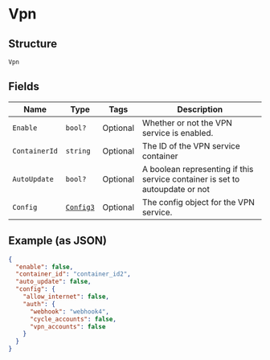 
# Vpn

## Structure

`Vpn`

## Fields

| Name | Type | Tags | Description |
|  --- | --- | --- | --- |
| `Enable` | `bool?` | Optional | Whether or not the VPN service is enabled. |
| `ContainerId` | `string` | Optional | The ID of the VPN service container |
| `AutoUpdate` | `bool?` | Optional | A boolean representing if this service container is set to autoupdate or not |
| `Config` | [`Config3`](../../doc/models/config-3.md) | Optional | The config object for the VPN service. |

## Example (as JSON)

```json
{
  "enable": false,
  "container_id": "container_id2",
  "auto_update": false,
  "config": {
    "allow_internet": false,
    "auth": {
      "webhook": "webhook4",
      "cycle_accounts": false,
      "vpn_accounts": false
    }
  }
}
```

